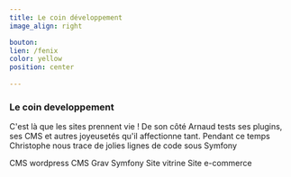 ```yaml
---
title: Le coin développement
image_align: right

bouton:
lien: /fenix
color: yellow
position: center
  
---
```


### Le coin developpement

C'est là que les sites prennent vie !  De son côté Arnaud tests ses plugins, ses CMS et autres joyeusetés qu'il affectionne tant. Pendant ce temps Christophe nous trace de jolies lignes de code sous Symfony

CMS wordpress
CMS Grav
Symfony
Site vitrine
Site e-commerce

